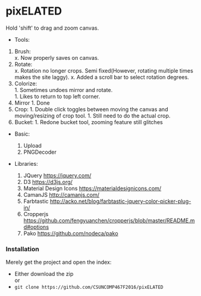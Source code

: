# pixELATED

Hold 'shift' to drag and zoom canvas.

*  Tools:  
  1. Brush:  
    x. Now properly saves on canvas.  
  1. Rotate:  
    x. Rotation no longer crops. Semi fixed(However, rotating multiple times makes the site laggy). 
    x. Added a scroll bar to select rotation degrees.
  1. Colorize:  
    1. Sometimes undoes mirror and rotate.  
    1. Likes to return to top left corner.  
  1. Mirror
    1. Done
  1. Crop:
    1. Double click toggles between moving the canvas and moving/resizing of crop tool.
    1. Still need to do the actual crop.
  1. Bucket:
    1. Redone bucket tool, zooming feature still glitches
* Basic:
  1. Upload
  1. PNGDecoder

* Libraries:
  1. JQuery https://jquery.com/  
  1. D3 https://d3js.org/  
  1. Material Design Icons https://materialdesignicons.com/
  1. CamanJS http://camanjs.com/  
  1. Farbtastic http://acko.net/blog/farbtastic-jquery-color-picker-plug-in/
  1. Cropperjs https://github.com/fengyuanchen/cropperjs/blob/master/README.md#options
  1. Pako https://github.com/nodeca/pako


### Installation  
Merely get the project and open the index:
* Either download the zip  
  or
* `git clone https://github.com/CSUNCOMP467F2016/pixELATED`
